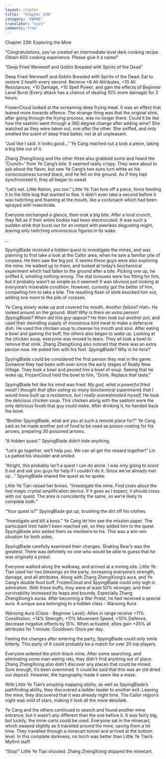 ```yaml
---
layout: chapter
title:  "Chapter 239"
category: "VWPWE"
translator: "syzc"
comments: true
---
```


Chapter 239: Exploring the Mine

“Congratulations, you’ve created an intermediate level dark cooking recipe. Obtain 600 cooking experience. Please give it a name!”

“Deep Fried Werewolf and Goblin Breaded with Spirits of the Dead”

Deep Fried Werewolf and Goblin Breaded with Spirits of the Dead: Eat to restore 2 health every second. Receive +6 All Attributes, +10 All Resistances, +10 Damage, +10 Spell Power, and gain the effects of Beginner Level Burst (Every attack has a chance of dealing 10% more damage) for 3 hours.

FrozenCloud looked at the screaming deep frying meat. It was an effect that leaned more towards offence. The strange thing was that the original stink, after going through the frying process, was no longer there. Could it be like how the sashimi went through a 360 degree change after adding wine? She watched as they were taken out, one after the other. She sniffed, and only smelled the scent of deep fried batter, not at all unpleasant.

“Just like I said. It looks good...” Ye Cang reached out a took a piece, taking a big bite out of it.

Zhang ZhengXiong and the other three also grabbed some and heard the ‘Crunch~’ from Ye Cang’s bite. It seemed really crispy. They were about to ask about the flavor, but saw Ye Cang’s two eyes turn white as his consciousness turned black, and he fell on the ground. As if they had synchronized it, they all began to sweat.

“Let’s eat. Little Ration, you too.” Little Ye Tian tore off a piece, force feeding it to the little bug that wanted to flee. It didn’t even take a second before it was twitching and foaming at the mouth, like a cockroach which had been sprayed with insecticide.

Everyone exchanged a glance, then took a big bite. After a loud crunch, they felt as if their entire bodies had been electrocuted. It was such a sudden stink that burst out for an instant with peerless disgusting might, leaving only twitching unconscious figures in its wake.

...

SpyingBlade received a hidden quest to investigate the mines, and was planning to first take a look at the Callor area, when he saw a familiar pile of corpses. He then saw the big pot. It seems these guys were also exploring the mine. He walked up to them, and looked at today’s biochemical experiment which had fallen to the ground after a bite. Picking one up, he sniffed it, smelling nothing wrong. The stat bonuses were too fitting for him, but it probably wasn’t as simple as it seemed! It was obvious just looking at everyone’s miserable condition. However, curiosity got the better of him, compelling him to take a bite. The resulting flash of stink knocked him out, adding one more to the pile of corpses.

Ye Cang slowly woke up and covered his mouth. *Another failure? Hah~* He looked around on the ground. *Wait! Why is there an extra person! SpyingBlade? When did this guy appear?* He then took out another pot, and used their dwindling supply of monstrous bird meat to make a defensive dish. He used this chicken soup to cleanse his mouth and soul. After eating a bowl and gaining the buff, the others also began to wake up. Looking at the chicken soup, everyone was moved to tears. They all took a bowl to remove that stink. Zhang ZhengXiong also noticed that there was an extra person now. He poked him with his foot. *SpyingBlade? Why is he here?*

SpyingBlade could be considered the first person they met in the game. Someone they had been with ever since the early stages of Really New Village. They took a bowl and poured him a bowl of soup. Seeing that he woke up, FrozenCloud held the bowl to him, “Drink. Replace that taste.”

SpyingBlade felt like his mind was fried. *My god, what a powerful fried meat! I thought that after eating so many biochemical experiments that I would have built up a resistance, but I really overestimated myself.* He took the delicious chicken soup. This chicken along with the sashimi were the only delicious foods that guy could make. After drinking it, he handed back the bowl.

“Brother SpyingBlade, what are you at such a remote place for?” Ye Cang said as he made another pot of food to be used as poison coating for his arrows, preparing 30 poisoned arrows.

“A hidden quest.” SpyingBlade didn’t hide anything.

“Let’s go together, we’ll help you. We can all get the reward together!” Lin Le patted his shoulder and smiled.

“Alright, this probably isn’t a quest I can do alone. I was only going to scout it out and ask you guys for help if I couldn’t do it. Since we’ve already met up...” SpyingBlade shared the quest as he spoke. 

Little Ye Tian raised her brows. “Investigate the mine. Find clues about the lost magic crystal amplification device. If it goes as I expect, it should cross with our quest. The area is coincidently the same, so we’re likely to complete both.”

“Your quest is?” SpyingBlade got up, brushing the dirt off his clothes.

“Investigate and kill a boss.” Ye Cang let him see the mission paper. The participant limit hadn’t been reached yet, so they added him to the quest. SpyingBlade also added them as members to his. This was a win-win situation for both sides.

SpyingBlade carefully examined their changes. Shaking Bear’s was the greatest. There was definitely no one who would be able to guess that he was originally a priest.

Everyone walked along the walkway, and arrived at a mining site. Little Ye Tian used her two blessings on the party, increasing everyone’s strength, damage, and all attributes. Along with Zhang ZhengXiong’s aura, and Ye Cang’s double food buff, FrozenCloud and SpyingBlade could only sigh in admiration. With these buffs, they were at least 50% stronger, and their survivability increased by leaps and bounds. Especially Zhang ZhengXiong’s auras. After becoming a War Priest, he had received a special aura. A unique aura belonging to a hidden class - Warsong Aura.

Warsong Aura (Class - Beginner Level): Allies in range receive +11% Constitution, +14% Strength, +11% Movement Speed, +10% Defence, decrease negative effects by 15%. When activated, allies gain +35% all attributes for 1 minute. Cooldown: Once per day.

Feeling the changes after entering the party, SpyingBlade could only smile bitterly. This party of 6 could probably be a match for over 20 top players.

Everyone entered the pitch-black mine. After some searching, and eliminating some man-eating rats, they didn’t find anything out of place. Zhang ZhengXiong also didn’t discover any places that could be mined. Sure enough, it’s been overmined. It could be said that this was an old dried out deposit. However, the topography made it seem like a maze.

With Little Ye Tian’s amazing mapping ability, as well as SpyingBlade’s pathfinding ability, they discovered a ladder leader to another exit. Leaving the mine, they discovered that it was already night time. The Callor region’s night was void of stars, making it look all the more desolate.

Ye Cang and the others continued to search and found another mine entrance, but it wasn’t any different than the one before it. It was fairly big, but luckily, the mine-carts could be used. Everyone sat in the minecart, which swayed slightly as it travelled around the mine, saving them a lot time. They travelled through a minecart tunnel and arrived at the bottom level. In this complete darkness, no torch was better than Little Ye Tian’s Mythril staff.

“Stop!” Little Ye Tian shouted. Zhang ZhengXiong stopped the minecart.
